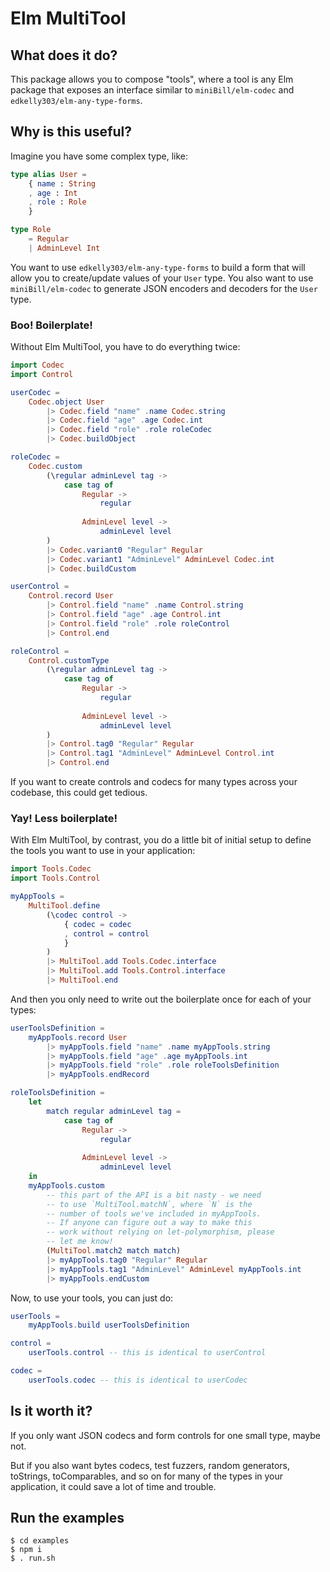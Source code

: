 # Elm MultiTool

## What does it do?

This package allows you to compose "tools", where a tool is any Elm package that
exposes an interface similar to `miniBill/elm-codec` and 
`edkelly303/elm-any-type-forms`.

## Why is this useful?

Imagine you have some complex type, like:

```elm
type alias User = 
    { name : String
    , age : Int
    , role : Role
    }

type Role 
    = Regular
    | AdminLevel Int
```

You want to use `edkelly303/elm-any-type-forms` to build a form 
that will allow you to create/update values of your `User` type. You also 
want to use `miniBill/elm-codec` to generate JSON encoders and decoders for the 
`User` type.

### Boo! Boilerplate!

Without Elm MultiTool, you have to do everything twice:

```elm
import Codec
import Control

userCodec = 
    Codec.object User
        |> Codec.field "name" .name Codec.string
        |> Codec.field "age" .age Codec.int
        |> Codec.field "role" .role roleCodec
        |> Codec.buildObject

roleCodec =
    Codec.custom 
        (\regular adminLevel tag ->
            case tag of 
                Regular -> 
                    regular
                
                AdminLevel level -> 
                    adminLevel level
        )
        |> Codec.variant0 "Regular" Regular
        |> Codec.variant1 "AdminLevel" AdminLevel Codec.int
        |> Codec.buildCustom

userControl = 
    Control.record User
        |> Control.field "name" .name Control.string
        |> Control.field "age" .age Control.int
        |> Control.field "role" .role roleControl
        |> Control.end

roleControl =
    Control.customType
        (\regular adminLevel tag ->
            case tag of 
                Regular -> 
                    regular
               
                AdminLevel level -> 
                    adminLevel level
        )
        |> Control.tag0 "Regular" Regular
        |> Control.tag1 "AdminLevel" AdminLevel Control.int
        |> Control.end
```
If you want to create controls and codecs for many types across your codebase, this could get tedious.

### Yay! Less boilerplate!

With Elm MultiTool, by contrast, you do a little bit of initial setup to define the tools you want to use in your application:

```elm
import Tools.Codec
import Tools.Control

myAppTools =
    MultiTool.define
        (\codec control ->
            { codec = codec
            , control = control
            }
        )
        |> MultiTool.add Tools.Codec.interface
        |> MultiTool.add Tools.Control.interface
        |> MultiTool.end
```

And then you only need to write out the boilerplate once for each of your types:

```elm
userToolsDefinition = 
    myAppTools.record User
        |> myAppTools.field "name" .name myAppTools.string
        |> myAppTools.field "age" .age myAppTools.int
        |> myAppTools.field "role" .role roleToolsDefinition
        |> myAppTools.endRecord

roleToolsDefinition =
    let
        match regular adminLevel tag =
            case tag of 
                Regular -> 
                    regular
                    
                AdminLevel level -> 
                    adminLevel level
    in
    myAppTools.custom 
        -- this part of the API is a bit nasty - we need
        -- to use `MultiTool.matchN`, where `N` is the 
        -- number of tools we've included in myAppTools.
        -- If anyone can figure out a way to make this 
        -- work without relying on let-polymorphism, please
        -- let me know!
        (MultiTool.match2 match match) 
        |> myAppTools.tag0 "Regular" Regular
        |> myAppTools.tag1 "AdminLevel" AdminLevel myAppTools.int
        |> myAppTools.endCustom
```

Now, to use your tools, you can just do:

```elm
userTools = 
    myAppTools.build userToolsDefinition

control = 
    userTools.control -- this is identical to userControl

codec = 
    userTools.codec -- this is identical to userCodec
```

## Is it worth it?

If you only want JSON codecs and form controls for one small type, maybe not. 

But if you also want bytes codecs, test fuzzers, random generators, toStrings, toComparables, and so on for many of the types in your application, it could save a lot of time and trouble.

## Run the examples

```console
$ cd examples
$ npm i
$ . run.sh
```
